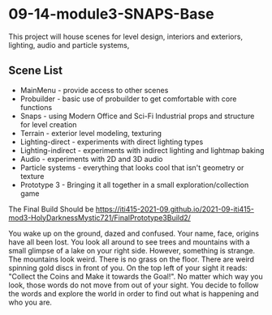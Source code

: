 # 09-14-module3-SNAPS-Base
This project will house scenes for level design, interiors and exteriors, lighting, audio and particle systems,

## Scene List
- MainMenu - provide access to other scenes
- Probuilder - basic use of probuilder to get comfortable with core functions
- Snaps - using Modern Office and Sci-Fi Industrial props and structure for level creation
- Terrain - exterior level modeling, texturing
- Lighting-direct - experiments with direct lighting types
- Lighting-indirect - experiments with indirect lighting and lightmap baking
- Audio - experiments with 2D and 3D audio
- Particle systems - everything that looks cool that isn't geometry or texture
- Prototype 3 - Bringing it all together in a small exploration/collection game


The Final Build Should be https://iti415-2021-09.github.io/2021-09-iti415-mod3-HolyDarknessMystic721/FinalPrototype3Build2/

You wake up on the ground, dazed and confused. Your name, face, origins have all been lost. You look all around to see trees and mountains with a small glimpse of a lake on your right side. However, something is strange. The mountains look weird. There is no grass on the floor. There are weird spinning gold discs in front of you. On the top left of your sight it reads: "Collect the Coins and Make it towards the Goal!". No matter which way you look, those words do not move from out of your sight. You decide to follow the words and explore the world in order to find out what is happening and who you are. 
